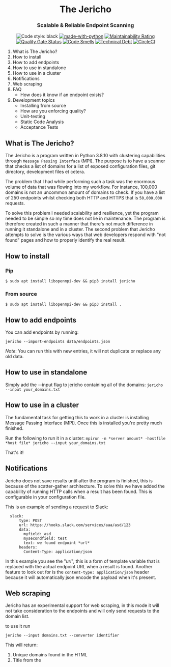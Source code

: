 <div align="center">
<h1>The Jericho</h1>
<h3>Scalable & Reliable Endpoint Scanning</h3>

![Code style: black](https://img.shields.io/badge/code%20style-black-000000.svg)
[![made-with-python](https://img.shields.io/badge/Made%20with-Python-1f425f.svg)](https://www.python.org/)
[![Maintainability Rating](https://sonarcloud.io/api/project_badges/measure?project=EmilKylander_jericho&metric=sqale_rating)](https://sonarcloud.io/summary/new_code?id=EmilKylander_jericho)
[![Quality Gate Status](https://sonarcloud.io/api/project_badges/measure?project=EmilKylander_jericho&metric=alert_status)](https://sonarcloud.io/summary/new_code?id=EmilKylander_jericho)
[![Code Smells](https://sonarcloud.io/api/project_badges/measure?project=EmilKylander_jericho&metric=code_smells)](https://sonarcloud.io/summary/new_code?id=EmilKylander_jericho)
[![Technical Debt](https://sonarcloud.io/api/project_badges/measure?project=EmilKylander_jericho&metric=sqale_index)](https://sonarcloud.io/summary/new_code?id=EmilKylander_jericho)
[![CircleCI](https://circleci.com/gh/EmilKylander/jericho/tree/master.svg?style=svg)](https://circleci.com/gh/EmilKylander/jericho/tree/master)
</div>

1. What is The Jericho?
2. How to install
3. How to add endpoints
4. How to use in standalone
5. How to use in a cluster
6. Notifications
7. Web scraping
8. FAQ
   - How does it know if an endpoint exists?
9. Development topics
   - Installing from source
   - How are you enforcing quality?
   - Unit-testing
   - Static Code Analysis
   - Acceptance Tests

## What is The Jericho?

The Jericho is a program written in Python 3.8.10 with clustering capabilities through
```Message Passing Interface``` (MPI). The purpose is to have a scanner that checks a list of
domains for a list of exposed configuration files, git directory, development files et cetera.

The problem that I had while performing such a task was the enormous volume of data that was
flowing into my workflow. For instance, 100,000 domains is not an uncommon amount of domains
to check. If you have a list of 250 endpoints whilst checking both HTTP and HTTPS that is 
```50,000,000``` requests.

To solve this problem I needed scalability and resilience, yet the program
needed to be simple so my time does not lie in maintenance. The program is therefore created in
such a manner that there's not much difference in running it standalone and in a cluster. 
The second problem that Jericho attempts to solve is the various ways that web developers
respond with "not found" pages and how to properly identify the real result.

## How to install

### Pip

```$ sudo apt install libopenmpi-dev && pip3 install jericho```

### From source

```$ sudo apt install libopenmpi-dev && pip3 install .```

## How to add endpoints

You can add endpoints by running:

```jericho --import-endpoints data/endpoints.json```

*Note*: You can run this with new entries, it will not duplicate or replace any old data.

## How to use in standalone

Simply add the --input flag to jericho containing all of the domains:
```jericho --input your_domains.txt```

## How to use in a cluster

The fundamental task for getting this to work in a cluster is installing
Message Passing Interface (MPI). Once this is installed you're pretty much finished.

Run the following to run it in a cluster:
```mpirun -n *server amount* -hostfile *host file* jericho --input your_domains.txt```

That's it!

## Notifications

Jericho does not save results until after the program is finished, this is because of the
scatter-gather architecture. To solve this we have added the capability of running HTTP calls when a result
has been found. This is configurable in your configuration file.

This is an example of sending a request to Slack:

```notifications:
  slack:
      type: POST
      url: https://hooks.slack.com/services/aaa/asd/123
      data:
        myfield: asd
        mysecondfield: test
        text: we found endpoint *url*
      headers:
        Content-Type: application/json
```

In this example you see the "*url*", this is a form of template variable that is replaced with the actual endpoint URL
when a result is found. Another feature to look out for is the ```content-type: application/json``` header because it will
automatically json encode the payload when it's present.

## Web scraping

Jericho has an experimental support for web scraping, in this mode it will not take consideration
to the endpoints and will only send requests to the domain list.

to use it run

```
jericho --input domains.txt --converter identifier
```

This will return:

1. Unique domains found in the HTML
2. Title from the <title> tag
3. Description from the meta tag
4. Phone numbers
5. E-mail addresses
6. Google Analytics code
7. The raw text content (HTML stripped)
8. The response size

Coming soon:

1. Technologies
2. IP Address


Currently the only way of receiving the data is by setting up a web server and make Jericho
forward the data to an endpoint of that web server. This works exactly like the notifications
in the previous chapter but you write "converter_notifications" instead of "notifications".

Example:

```converter_notifications:
  mywebsite:
      type: POST
      url: https://mywebsite.com/scraped_content
      data:
        results: *data*
```

This example will send a JSON serialized object with all of the results for the current iteration.
If Jericho is scanning 1,000 domains then it will split that into 10 chunks and will send 10 HTTP requests
to your website with 100 objects.

## FAQ

### How does it know if an endpoint exists?

During my analysis, I have found "not found" pages with a status of 200
(most likely due to misconfigured proxies). I have also found "not found" pages with dynamic content, and pages texts
written in other languages than English.

This leads to the question - how do you know if the content of the endpoint is actual real result?
I have tackled this by using two methods.

**1.) Content types and content strings**

We analyze the content of the endpoint and try to identify what we're looking at - e.g is it HTML/XML/JSON?
Then you can specify in the configuration what the desired file is. E.g /package.json should type JSON.

You can also check for strings, e.g /phpinfo.php should contain "phpinfo()"

The current types of content are:

```
XML
YML
JSON
TEXT
NO_SPACES
HTML
```

**2.) Gathering of a real 404 page and calculating the percentage difference**

We also do more advanced analysis for pages that could be just about anything.
For instance - what does "/test.php" contain? If we don't know what we're looking for,
how are we supposed to find it?

The solution for this is to check what a real 404 page is and cache its content.
E.g the program saves the content of /page_not_found and stores it in a database. 

Then it sends a request to the endpoint (in our example /test.php) and it uses Levensthein's
text algorithm to analyze the difference between our 404 page and the result page. If the text is
more than 60% the same it will treat that page as a 404 instead and continue to the next endpoint.

## Development topics

### How are you enforcing quality?

You can't have problem-free software, but we wanted to make a good attempt at making it
as reliable as we could. That's why we have utilized the following methods.

1. Acceptance tests (Docker)
2. Unit tests (pytest, >= 80% coverage)
3. Linting (pylint)
4. Formatting (Black)
5. Static code analysis (SonarQube)
6. Type Hinting (mypy)

### Unit-testing

The tests are located in the directory ```tests```. You can run them with ```make test```

To create a coverage run ```make coverage```

NOTE: If you run this in a CI (Or Sonarqube in Docker) you need to replace the ```source``` in coverage.xml to ```/usr/src/jericho```

### Static Code Analysis

We use SonarQube for static code analysis. Install:

```
ip link add name docker0 type bridge
ip addr add dev docker0 172.17.0.1/16
systemctl start docker
docker run -d \
     --name sonarqube \
     -e SONAR_ES_BOOTSTRAP_CHECKS_DISABLE=true  \
     -p 9000:9000 sonarqube:latest
```

Now put your SonarQube access token and put it in ```.env``` like so:

```SONARQUBE_API=aaaaaaaaaaaaaa```


Run static code analysis:

```
make analyze
```

### UAT Automation

Docker-compose files test the application in a standalone environment, and a cluster environment.
This is to simulate that the business case is working.

To test the program standalone you can

```
cd tests/integration/test-standalone
docker-compose up --build --abort-on-container-exit
```

You can test the cluster by running

```
cd tests/integration/test-cluster
docker-compose up --build --abort-on-container-exit
```
